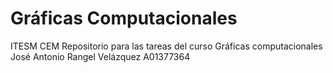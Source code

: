 # Gráficas Computacionales
ITESM CEM
Repositorio para las tareas del curso Gráficas computacionales 
José Antonio Rangel Velázquez
A01377364
